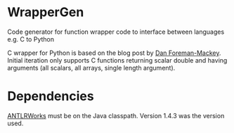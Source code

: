 WrapperGen
==========

Code generator for function wrapper code to interface between languages e.g. C to Python

C wrapper for Python is based on the blog post by [Dan Foreman-Mackey](http://danfm.ca/posts/python-c-extensions/).  
Initial iteration only supports C functions returning scalar double and
having arguments (all scalars, all arrays, single length argument).

Dependencies
============
[ANTLRWorks](http://www.antlr.org/works/index.html) must be on the Java
classpath.  Version 1.4.3 was the version used.
